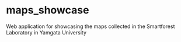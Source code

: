 # maps_showcase
Web application for showcasing the maps collected in the Smartforest Laboratory in Yamgata University
